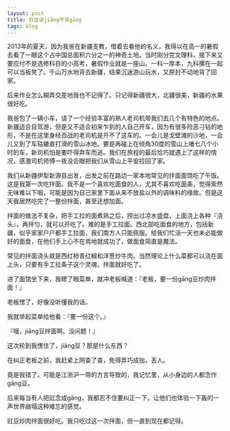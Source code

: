 ```yaml
---
layout: post
title: 豇豆读jiāng不读gāng
tags: blog
---
```


2013年的夏天，因为我爸在新疆支教，借着去看他的名义，我得以在高一的暑假去看了一眼这个占中国总面积六分之一的神奇土地。当时刚分完文理科，接下来又要应付不是选修科目的小高考，暑假作业就是一座山。一科一厚本，九科摞在一起可以当板凳了。千山万水地背去新疆，结果沉迷游山玩水，又原封不动地背了回家。

后来作业怎么糊弄交差地我也不记得了。只记得新疆很大，北疆很美，新疆的水果很好吃。





我爸包了一辆小车，请了一个经验丰富的熟人老司机带我们去几个有特色的地点。新疆适合自驾游，但是又不适合初来乍到的人自己开车，因为有很多险恶刁钻的地形，不是在这里身经百战的老司机是开不了这车的。一会儿是戈壁滩的沙地，一会儿又到了车轱辘直打滑的雪山冰地。要是再碰上在倾角30度的雪山上堵七八个小时的车，新司机怕是要吓得弃车而逃。我们在旅程的最后恰巧就遇上了这样的情况，感激司机师傅一夜没合眼把我们从雪山上平安拉回了家。

我们从新疆伊犁新源县出发，出发之前在路边一家本地常见的拌面面馆吃了午饭。这是我第一次吃拌面。我不是一个喜欢吃面食的人，尤其不喜欢吃面条，觉得索然无味难以下咽，可能是因为自己家里下面从来不放盐以外的调味料的缘故。但是这天我居然吃完了一整份拌面，甚至还想加面。

拌面的做法不复杂，把手工拉的面煮熟之后，捞出过凉水盛盘，上面浇上各种『浇头』，再拌匀，就可以开吃了。难的是手工拉面。西北部吃面食的地方，包括新疆，似乎家家户户都手工拉面，我们南方人只能佩服。给我们忙活一天也未必能做好的面食，在他们手上心不在焉地就成功了，做面食简直是魔法。

常见的拌面浇头就是西红柿青红椒和洋葱炒牛肉。当然理论上什么菜都可以浇在面上头，只要有手工拉条子这个灵魂，拌面就好吃了。

进了面馆坐下来，我瞟了眼菜单，就冲老板喊道：『老板，要一份gāng豆炒肉拌面！』

老板愣了，好像没听懂我的话。

我就举起菜单给他看：『要一份这个。』

『哦，jiāng豆拌面啊。没问题！』

这次轮到我愣住了，jiāng豆？那是什么东西？

在纠正老板之前，我赶紧上网查了查，免得弄巧成拙，丢人。

竟是我错了。可能是江浙沪一带的方言导致的，我记忆里，从小身边的人都念作gāng豆。

后来每当有人把豇念成gāng，我都忍不住要纠正一下，让他们也体验一下轰的一声世界崩塌这种难忘的感觉。

豇豆炒肉拌面很好吃。我只吃过这一次拌面，但一直到现在都记得。



